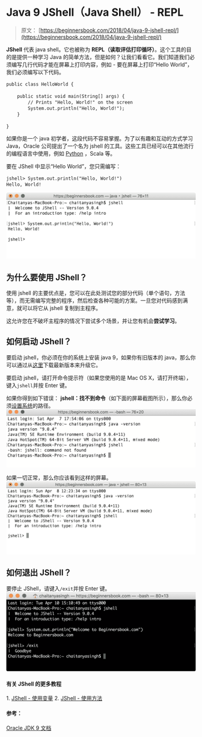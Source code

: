 # Java 9 JShell（Java Shell） - REPL

> 原文： [https://beginnersbook.com/2018/04/java-9-jshell-repl/](https://beginnersbook.com/2018/04/java-9-jshell-repl/)

**JShell** 代表 java shell。它也被称为 **REPL（读取评估打印循环）**。这个工具的目的是提供一种学习 Java 的简单方法，但是如何？让我们看看它。我们知道我们必须编写几行代码才能在屏幕上打印内容，例如 - 要在屏幕上打印“Hello World”，我们必须编写以下代码。

```
public class HelloWorld {

    public static void main(String[] args) {
        // Prints "Hello, World!" on the screen
        System.out.println("Hello, World!");
    }

}
```

如果你是一个 java 初学者，这段代码不容易掌握。为了以有趣和互动的方式学习 Java，Oracle 公司提出了一个名为 jshell 的工具。这些工具已经可以在其他流行的编程语言中使用，例如 [Python](https://beginnersbook.com/2018/03/python-tutorial-learn-programming/) ，Scala 等。

要在 JShell 中显示“Hello World”，您只需编写：

```
jshell> System.out.println("Hello, World!")
Hello, World!
```

![JShell - Java Shell Hello World](img/1a585e7bb9c0548936eb060cd15d146a.jpg)

## 为什么要使用 JShell？

使用 jshell 的主要优点是，您可以在此处测试您的部分代码（单个语句，方法等），而无需编写完整的程序，然后检查各种可能的方案。一旦您对代码感到满意，就可以将它从 jshell 复制到主程序。

这允许您在不破坏主程序的情况下尝试多个场景，并让您有机会**尝试学习**。

## 如何启动 JShell？

要启动 jshell，你必须在你的系统上安装 java 9，如果你有旧版本的 java，那么你可以通过从[这里](http://www.oracle.com/technetwork/java/javase/downloads/jdk9-downloads-3848520.html)下载最新版本来升级它。

要启动 jshell，请打开命令提示符（如果您使用的是 Mac OS X，请打开终端），键入`jshell`并按 Enter 键。

如果你得到如下错误： **jshell：找不到命令**（如下面的屏幕截图所示），那么你必须[设置系统](https://beginnersbook.com/2018/04/jshell-command-not-found-on-mac-os-x/)的路径。
![jshell Command Not Found](img/67bf41aea8ebac5702f969dcec9e6f7c.jpg)

如果一切正常，那么你应该看到这样的屏幕。
![Starting JShell on your System](img/29e80b1fe7596dc1b1a3e2a46b39583b.jpg)

## 如何退出 JShell？

要停止 JShell，请键入`/exit`并按 Enter 键。
![How to stop exit JShell](img/166d4dd6a8b913aca8ea616d01615b22.jpg)

#### 有关 JShell 的更多教程

1\. [JShell - 使用变量](https://beginnersbook.com/2018/04/java-9-jshell-variables/)
2\. [JShell - 使用方法](https://beginnersbook.com/2018/04/java-9-jshell-methods/)

#### 参考：

[Oracle JDK 9 文档](https://docs.oracle.com/javase/9/jshell/toc.htm)